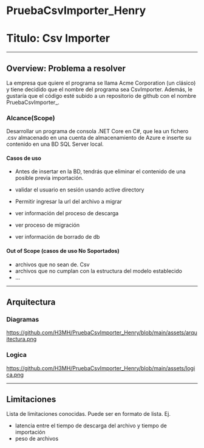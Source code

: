 # PruebaCsvImporter_Henry
# Titulo: Csv Importer
---
## Overview: Problema a resolver

La empresa que quiere el programa se llama Acme Corporation (un clásico) y tiene decidido que el nombre del programa sea CsvImporter. Además, le gustaría que el código esté subido a un repositorio de github con el nombre PruebaCsvImporter_<Autor>.

### Alcance(Scope)

Desarrollar un programa de consola .NET Core en C#, que lea un fichero .csv almacenado en una cuenta de almacenamiento de Azure e inserte su contenido en una BD SQL Server local.

#### Casos de uso

* Antes de insertar en la BD, tendrás que eliminar el contenido de una posible previa importación.

* validar el usuario en sesión usando active directory

* Permitir ingresar la url del archivo a migrar

* ver información del proceso de descarga

* ver proceso de migración

* ver información de borrado de db

#### Out of Scope (casos de uso No Soportados)

* archivos que no sean de. Csv
* archivos que no cumplan con la estructura del modelo establecido
* ...
---
## Arquitectura

### Diagramas
https://github.com/H3MH/PruebaCsvImporter_Henry/blob/main/assets/arquitectura.png

### Logica
https://github.com/H3MH/PruebaCsvImporter_Henry/blob/main/assets/logica.png

---
## Limitaciones
Lista de limitaciones conocidas. Puede ser en formato de lista.
Ej.
* latencia entre el tiempo de descarga del archivo y tiempo de importación
* peso de archivos 

